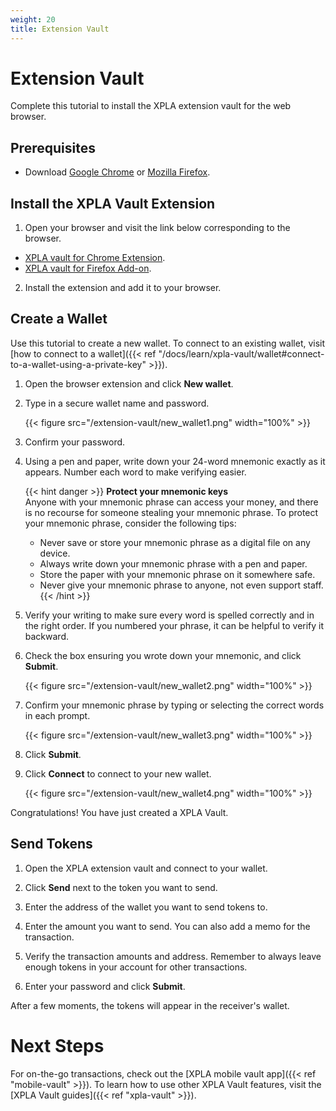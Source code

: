 ```yaml
---
weight: 20 
title: Extension Vault
---
```


# Extension Vault

Complete this tutorial to install the XPLA extension vault for the web browser.

## Prerequisites

- Download [Google Chrome](https://www.google.com/chrome/) or [Mozilla Firefox](https://www.mozilla.org/firefox/new/).

## Install the XPLA Vault Extension

1. Open your browser and visit the link below corresponding to the browser.
- [XPLA vault for Chrome Extension](https://chrome.google.com/webstore/detail/xpla-vault-wallet/ocjobpilfplciaddcbafabcegbilnbnb).
- [XPLA vault for Firefox Add-on](https://addons.mozilla.org/firefox/addon/xpla-vault-wallet/).

2. Install the extension and add it to your browser.

## Create a Wallet

Use this tutorial to create a new wallet. To connect to an existing wallet, visit [how to connect to a wallet]({{< ref "/docs/learn/xpla-vault/wallet#connect-to-a-wallet-using-a-private-key" >}}).

1. Open the browser extension and click **New wallet**.

1. Type in a secure wallet name and password.

   {{< figure src="/extension-vault/new_wallet1.png" width="100%" >}}

1. Confirm your password.

1. Using a pen and paper, write down your 24-word mnemonic exactly as it appears. Number each word to make verifying easier.

   {{< hint danger >}}
   **Protect your mnemonic keys**  
   Anyone with your mnemonic phrase can access your money, and there is no recourse for someone stealing your mnemonic phrase. To protect your mnemonic phrase, consider the following tips:
   - Never save or store your mnemonic phrase as a digital file on any device.
   - Always write down your mnemonic phrase with a pen and paper.
   - Store the paper with your mnemonic phrase on it somewhere safe.
   - Never give your mnemonic phrase to anyone, not even support staff.
   {{< /hint >}}

1. Verify your writing to make sure every word is spelled correctly and in the right order. If you numbered your phrase, it can be helpful to verify it backward.

1. Check the box ensuring you wrote down your mnemonic, and click **Submit**.

   {{< figure src="/extension-vault/new_wallet2.png" width="100%" >}}

1. Confirm your mnemonic phrase by typing or selecting the correct words in each prompt.

   {{< figure src="/extension-vault/new_wallet3.png" width="100%" >}}

1. Click **Submit**.

1. Click **Connect** to connect to your new wallet.

   {{< figure src="/extension-vault/new_wallet4.png" width="100%" >}}

Congratulations! You have just created a XPLA Vault.

## Send Tokens

1. Open the XPLA extension vault and connect to your wallet.

1. Click **Send** next to the token you want to send.

1. Enter the address of the wallet you want to send tokens to.

1. Enter the amount you want to send. You can also add a memo for the transaction.

1. Verify the transaction amounts and address. Remember to always leave enough tokens in your account for other transactions.

1.  Enter your password and click **Submit**.

After a few moments, the tokens will appear in the receiver's wallet.

# Next Steps

For on-the-go transactions, check out the [XPLA mobile vault app]({{< ref "mobile-vault" >}}). To learn how to use other XPLA Vault features, visit the [XPLA Vault guides]({{< ref "xpla-vault" >}}).

